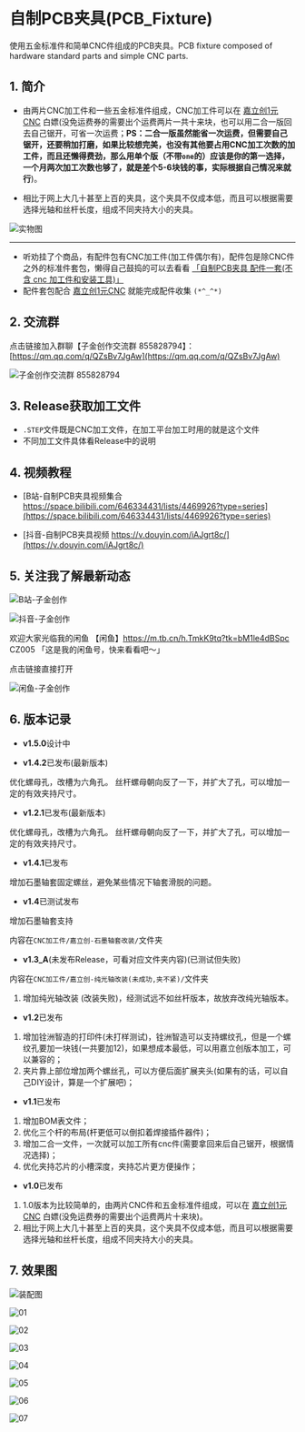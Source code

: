 # 自制PCB夹具(PCB_Fixture)
使用五金标准件和简单CNC件组成的PCB夹具。PCB fixture composed of hardware standard parts and simple CNC parts.

## 1. 简介

- 由两片CNC加工件和一些五金标准件组成，CNC加工件可以在 [嘉立创1元CNC](https://www.jlc-cnc.com/ac/ACUHiDI0/CP2tCHBI) 白嫖(没免运费券的需要出个运费两片一共十来块，也可以用二合一版回去自己锯开，可省一次运费；**PS：二合一版虽然能省一次运费，但需要自己锯开，还要稍加打磨，如果比较想完美，也没有其他要占用CNC加工次数的加工件，而且还懒得费劲，那么用单个版（不带`one`的）应该是你的第一选择，一个月两次加工次数也够了，就是差个5-6块钱的事，实际根据自己情况来就行**)。

- 相比于网上大几十甚至上百的夹具，这个夹具不仅成本低，而且可以根据需要选择光轴和丝杆长度，组成不同夹持大小的夹具。

![实物图](vx_images/v1.1/01_mini.jpg)

---
- 听劝挂了个商品，有配件包有CNC加工件(加工件偶尔有)，配件包是除CNC件之外的标准件套包，懒得自己鼓捣的可以去看看 [「自制PCB夹具 配件一套(不含 cnc 加工件和安装工具)」](http://e.tb.cn/h.gAQCwxIyroVmxB7?tk=MRA93pnvb30)
- 配件套包配合 [嘉立创1元CNC](https://www.jlc-cnc.com/ac/ACUHiDI0/CP2tCHBI) 就能完成配件收集 `(*^_^*)`

## 2. 交流群

点击链接加入群聊【子金创作交流群 855828794】：[https://qm.qq.com/q/QZsBv7JgAw](https://qm.qq.com/q/QZsBv7JgAw)

![子金创作交流群 855828794](vx_images/zijinchuangzuoqq.png)

## 3. Release获取加工文件

- `.STEP`文件既是CNC加工文件，在加工平台加工时用的就是这个文件
- 不同加工文件具体看Release中的说明

## 4. 视频教程

- [B站-自制PCB夹具视频集合 https://space.bilibili.com/646334431/lists/4469926?type=series](https://space.bilibili.com/646334431/lists/4469926?type=series)

- [抖音-自制PCB夹具视频 https://v.douyin.com/iAJgrt8c/](https://v.douyin.com/iAJgrt8c/)

## 5. 关注我了解最新动态

![B站-子金创作](vx_images/bilibilierweima.png)

![抖音-子金创作](vx_images/douyinerweima.png)


欢迎大家光临我的闲鱼 【闲鱼】https://m.tb.cn/h.TmkK9tq?tk=bM1le4dBSpc CZ005 「这是我的闲鱼号，快来看看吧～」

点击链接直接打开

![闲鱼-子金创作](vx_images/xianyuerweima.jpg)


## 6. 版本记录

- **v1.5.0**设计中

- **v1.4.2**已发布(最新版本)

优化螺母孔，改槽为六角孔。
丝杆螺母朝向反了一下，并扩大了孔，可以增加一定的有效夹持尺寸。

- **v1.2.1**已发布(最新版本)

优化螺母孔，改槽为六角孔。
丝杆螺母朝向反了一下，并扩大了孔，可以增加一定的有效夹持尺寸。

- **v1.4.1**已发布

增加石墨轴套固定螺丝，避免某些情况下轴套滑脱的问题。

- **v1.4**已测试发布

增加石墨轴套支持

内容在`CNC加工件/嘉立创-石墨轴套改装/`文件夹

- **v1.3_A**(未发布Release，可看对应文件夹内容)(已测试但失败)

内容在`CNC加工件/嘉立创-纯光轴改装(未成功,夹不紧)/`文件夹

1. 增加纯光轴改装 (改装失败)，经测试远不如丝杆版本，故放弃改纯光轴版本。

- **v1.2**已发布

1. 增加铨洲智造的打印件(未打样测试)，铨洲智造可以支持螺纹孔，但是一个螺纹孔要加一块钱(一共要加12)，如果想成本最低，可以用嘉立创版本加工，可以兼容的；
2. 夹片靠上部位增加两个螺丝孔，可以方便后面扩展夹头(如果有的话，可以自己DIY设计，算是一个扩展吧)；

- **v1.1**已发布

1. 增加BOM表文件；
2. 优化三个杆的布局(杆更低可以倒扣着焊接插件器件)；
3. 增加二合一文件，一次就可以加工所有cnc件(需要拿回来后自己锯开，根据情况选择)；
4. 优化夹持芯片的小槽深度，夹持芯片更方便操作；

- **v1.0**已发布

1. 1.0版本为比较简单的，由两片CNC件和五金标准件组成，可以在 [嘉立创1元CNC](https://www.jlc-cnc.com/ac/ACUHiDI0/CPWXDXgd) 白嫖(没免运费券的需要出个运费两片十来块)。
2. 相比于网上大几十甚至上百的夹具，这个夹具不仅成本低，而且可以根据需要选择光轴和丝杆长度，组成不同夹持大小的夹具。

## 7. 效果图

![装配图](vx_images/v1.1/00.jpg)

![01](vx_images/v1.1/01.jpg)

![02](vx_images/v1.1/02.jpg)

![03](vx_images/v1.1/03.jpg)

![04](vx_images/v1.1/04.jpg)

![05](vx_images/v1.1/05.jpg)

![06](vx_images/v1.1/06.jpg)

![07](vx_images/v1.1/07.jpg)
